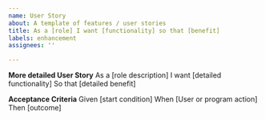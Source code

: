 ```yaml
---
name: User Story
about: A template of features / user stories
title: As a [role] I want [functionality] so that [benefit]
labels: enhancement
assignees: ''

---
```


**More detailed User Story**
As a [role description]
I want [detailed functionality]
So that [detailed benefit]

**Acceptance Criteria**
Given [start condition]
When [User or program action]
Then [outcome]
